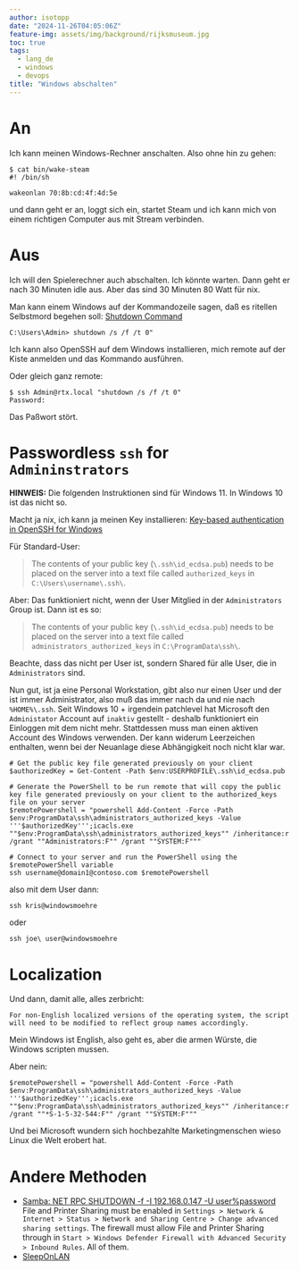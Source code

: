 ```yaml
---
author: isotopp
date: "2024-11-26T04:05:06Z"
feature-img: assets/img/background/rijksmuseum.jpg
toc: true
tags:
  - lang_de
  - windows
  - devops
title: "Windows abschalten"
---
```


# An

Ich kann meinen Windows-Rechner anschalten.
Also ohne hin zu gehen:

```console
$ cat bin/wake-steam
#! /bin/sh

wakeonlan 70:8b:cd:4f:4d:5e
```
und dann geht er an, loggt sich ein, startet Steam und ich kann mich von einem richtigen Computer aus mit Stream verbinden.

# Aus

Ich will den Spielerechner auch abschalten.
Ich könnte warten.
Dann geht er nach 30 Minuten idle aus. 
Aber das sind 30 Minuten 80 Watt für nix.

Man kann einem Windows auf der Kommandozeile sagen, daß es ritellen Selbstmord begehen soll:
[Shutdown Command](https://learn.microsoft.com/en-us/windows-server/administration/windows-commands/shutdown)

```
C:\Users\Admin> shutdown /s /f /t 0"
```

Ich kann also OpenSSH auf dem Windows installieren, mich remote auf der Kiste anmelden und das Kommando ausführen.

Oder gleich ganz remote:

```console
$ ssh Admin@rtx.local "shutdown /s /f /t 0"
Password:
```

Das Paßwort stört.

# Passwordless `ssh` for `Admininstrators`

**HINWEIS:** Die folgenden Instruktionen sind für Windows 11. In Windows 10 ist das nicht so.

Macht ja nix, ich kann ja meinen Key installieren:
[Key-based authentication in OpenSSH for Windows](https://learn.microsoft.com/en-us/windows-server/administration/openssh/openssh_keymanagement)

Für Standard-User:
> The contents of your public key (`\.ssh\id_ecdsa.pub`)
> needs to be placed on the server into a text file called `authorized_keys` in `C:\Users\username\.ssh\`.

Aber: Das funktioniert nicht, wenn der User Mitglied in der `Administrators` Group ist.
Dann ist es so:

> The contents of your public key (`\.ssh\id_ecdsa.pub`)
> needs to be placed on the server into a text file called `administrators_authorized_keys` in `C:\ProgramData\ssh\`.

Beachte, dass das nicht per User ist, sondern Shared für alle User, die in `Administrators` sind.

Nun gut, ist ja eine Personal Workstation, gibt also nur einen User und der ist immer Administrator, also muß das immer nach da und nie nach `%HOME%\.ssh`. Seit Windows 10 + irgendein patchlevel hat Microsoft den `Administator` Account auf `inaktiv` gestellt - deshalb funktioniert ein Einloggen mit dem nicht mehr. Stattdessen muss man einen aktiven Account des Windows verwenden. Der kann widerum Leerzeichen enthalten, wenn bei der Neuanlage diese Abhängigkeit noch nicht klar war.

```console
# Get the public key file generated previously on your client
$authorizedKey = Get-Content -Path $env:USERPROFILE\.ssh\id_ecdsa.pub

# Generate the PowerShell to be run remote that will copy the public key file generated previously on your client to the authorized_keys file on your server
$remotePowershell = "powershell Add-Content -Force -Path $env:ProgramData\ssh\administrators_authorized_keys -Value '''$authorizedKey''';icacls.exe ""$env:ProgramData\ssh\administrators_authorized_keys"" /inheritance:r /grant ""Administrators:F"" /grant ""SYSTEM:F"""

# Connect to your server and run the PowerShell using the $remotePowerShell variable
ssh username@domain1@contoso.com $remotePowershell
```
also mit dem User dann:
```
ssh kris@windowsmoehre
```
oder
```
ssh joe\ user@windowsmoehre
```

# Localization

Und dann, damit alle, alles zerbricht:

```console
For non-English localized versions of the operating system, the script will need to be modified to reflect group names accordingly. 
```

Mein Windows ist English, also geht es, aber die armen Würste, die Windows scripten mussen.

Aber nein:

```console
$remotePowershell = "powershell Add-Content -Force -Path $env:ProgramData\ssh\administrators_authorized_keys -Value '''$authorizedKey''';icacls.exe ""$env:ProgramData\ssh\administrators_authorized_keys"" /inheritance:r /grant ""*S-1-5-32-544:F"" /grant ""SYSTEM:F"""
```

Und bei Microsoft wundern sich hochbezahlte Marketingmenschen wieso Linux die Welt erobert hat.

# Andere Methoden

- [Samba: NET RPC SHUTDOWN -f -I 192.168.0.147 -U user%password](https://superuser.com/questions/1746456/windows-11-net-rpc-shutdown)
  File and Printer Sharing must be enabled in `Settings > Network & Internet > Status > Network and Sharing Centre > Change advanced sharing settings`.
  The firewall must allow File and Printer Sharing through in `Start > Windows Defender Firewall with Advanced Security > Inbound Rules`. All of them.
- [SleepOnLAN](https://github.com/brann0n/SleepOnLan)
